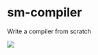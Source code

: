 # sm-compiler
Write a compiler from scratch

![](http://www.cs.man.ac.uk/~pjj/farrell/cmpgif01.gif)

